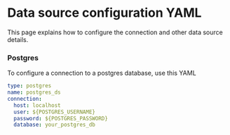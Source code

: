 # Data source configuration YAML

This page explains how to configure the connection and other data source details.

### Postgres

To configure a connection to a postgres database, use this YAML
```yaml
type: postgres
name: postgres_ds
connection:
  host: localhost
  user: ${POSTGRES_USERNAME}
  password: ${POSTGRES_PASSWORD}
  database: your_postgres_db
```
